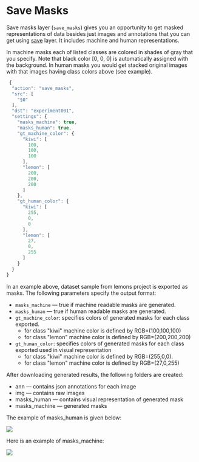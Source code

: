 # Save Masks

Save masks layer \(`save_masks`\) gives you an opportunity to get masked representations of data besides just images and annotations that you can get using [save](https://github.com/TDionis/gitbook-test-2/tree/6674a9367498cf90a3f4b6119416152b98b80b92/export/save/README.md) layer. It includes machine and human representations.

In machine masks each of listed classes are colored in shades of gray that you specify. Note that black color \[0, 0, 0\] is automatically assigned with the background. In human masks you would get stacked original images with that images having class colors above \(see example\).

```javascript
 {
  "action": "save_masks",
  "src": [
    "$0"
  ],
  "dst": "experiment001",
  "settings": {
    "masks_machine": true,
    "masks_human": true,
    "gt_machine_color": {
      "kiwi": [
        100,
        100,
        100
      ],
      "lemon": [
        200,
        200,
        200
      ]
    },
    "gt_human_color": {
      "kiwi": [
        255,
        0,
        0
      ],
      "lemon": [
        27,
        0,
        255
      ]
    }
  }
}
```

In an example above, dataset sample from lemons project is exported as masks. The following parameters specify the output format:

* `masks_machine` — true if machine readable masks are generated.
* `masks_human` — true if human readable masks are generated.
* `gt_machine_color`: specifies colors of generated masks for each class exported.
  * for class "kiwi" machine color is defined by RGB=\(100,100,100\)
  * for class "lemon" machine color is defined by RGB=\(200,200,200\)
* `gt_human_color`: specifies colors of generated masks for each class exported used in visual representation
  * for class "kiwi" machine color is defined by RGB=\(255,0,0\).
  * for class "lemon" machine color is defined by RGB=\(27,0,255\)

After downloading generated results, the following folders are created:

* ann — contains json annotations for each image
* img — contains raw images
* masks\_human — contains visual representation of generated mask
* masks\_machine — generated masks

The example of masks\_human is given below:

![](../../../.gitbook/assets/gt_human_color_1.png)

Here is an example of masks\_machine:

![](../../../.gitbook/assets/gt_machine_color_1.png)

